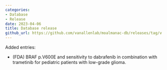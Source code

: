 ```yaml
---
categories: 
- Database
- Release
date: 2023-04-06
title: Database release
github_url: https://github.com/vanallenlab/moalmanac-db/releases/tag/v.2023-04-06
---
```

Added entries:
- (FDA) BRAF p.V600E and sensitivity to dabrafenib in combination with trametinib for pediatric patients with low-grade glioma.